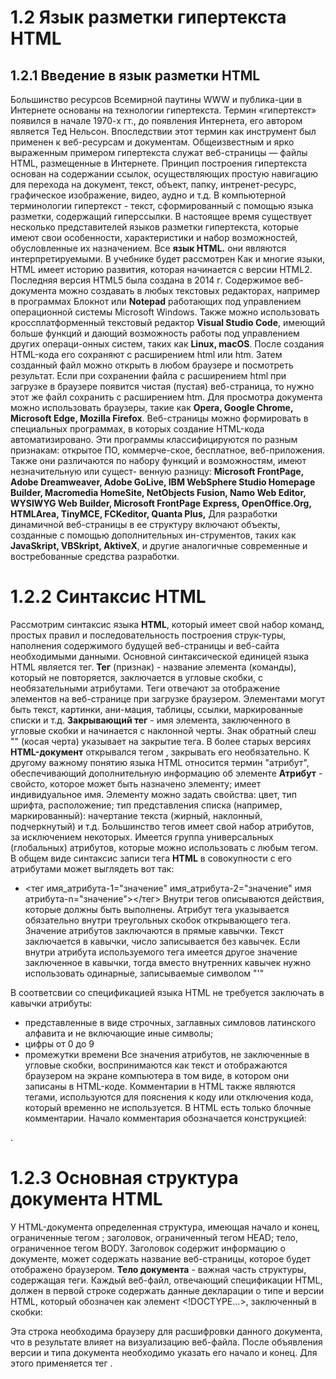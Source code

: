 # 1.2 Язык разметки гипертекста HTML

## 1.2.1 Введение в язык разметки HTML 

Большинство ресурсов Всемирной паутины WWW и публика-ции в Интернете основаны на технологии гипертекста. Термин «гипертекст» появился в начале 1970-х гт., до появления Интернета, его автором является Тед Нельсон. Впоследствии этот термин как инструмент был применен к веб-ресурсам и документам. Общеизвестным и ярко выраженным примером гипертекста служат веб-страницы — файлы HTML, размещенные в Интернете. Принцип построения гипертекста основан на содержании ссылок, осуществляющих простую навигацию для перехода на документ, текст, объект, папку, интренет-ресурс, графическое изображение, видео, аудно и т.д.
В компьютерной терминологии гипертекст - текст, сформированный с помощью языка разметки, содержащий гиперссылки.
В настоящее время существует несколько представителей языков разметки гипертекста, которые имеют свои особенности, характеристики и набор возможностей, обусловленные их назначением. Все **язык HTML.**
они являются интерпретируемыми. В учебнике будет рассмотрен Как и многие языки, HTML имеет историю развития, которая начинается с версии HTML2. Последняя версия HTML5 была создана в 2014 г.
Содержимое веб-документа можно создавать в любых текстовых редакторах, например в программах Блокнот или **Notepad** работающих под управлением операционной системы Microsoft
Windows. Также можно использовать кроссплатформенный текстовый редактор **Visual Studio Code**, имеющий больше функций и дающий возможность работы под управлением других операци-онных систем, таких как **Linux, macOS**.
После создания HTML-кода его сохраняют с расширением html или htm. Затем созданный файл можно открыть в любом браузере и посмотреть результат. Если при сохранении файла с расширением html при загрузке в браузере появится чистая (пустая) веб-страница, то нужно этот же файл сохранить с расширением htm.
Для просмотра документа можно использовать браузеры, такие как
**Opera, Google Chrome, Microsoft Edge, Mozilla Firefox**.
Веб-страницы можно формировать в специальных программах, в которых создание HTML-кода автоматизировано. Эти программы классифицируются по разным признакам: открытое ПО, коммерче-ское, бесплатное, веб-приложения. Также они различаются по набору функций и возможностям, имеют незначительную или сущест-
венную разницу: **Microsoft FrontPage, Adobe Dreamweaver,
Adobe GoLive, IBM WebSphere Studio Homepage Builder, Macromedia HomeSite, NetObjects Fusion, Namo Web Editor, WYSIWYG Web Builder, Microsoft FrontPage Express, OpenOffice.Org, HTMLArea, TinyMCE, FCKeditor, Quanta Plus,**
Для разработки динамичной веб-страницы в ее структуру включают объекты, созданные с помощью дополнительных ин-струментов, таких как **JavaSkript, VBSkript, AktiveX**, и другие аналогичные современные и востребованные средства разработки.


# 1.2.2 Синтаксис HTML
Рассмотрим синтаксис языка **HTML**, который имеет свой набор команд, простых правил и последовательность построения струк-туры, наполнения содержимого будущей веб-страницы и веб-сайта необходимыми данными.
Основной синтаксической единицей языка HTML является тег.
**Тег** (признак) - название элемента (команды), который не повторяется, заключается в угловые скобки, с необязательными атрибутами.
Теги отвечают за отображение элементов на веб-странице при загрузке браузером. Элементами могут быть текст, картинки, ани-мация, таблицы, ссылки, маркированные списки и т.д.
**Закрывающий тег** - имя элемента, заключенного в угловые скобки и начинается с наклонной черты.
Знак обратный слеш "\" (косая черта) указывает на закрытие тега. В более старых версиях **HTML-документ** открывался тегом <HTML>, закрывать его необязательно.
К другому важному понятию языка HTML относится термин "атрибут", обеспечивающий дополнительную информацию об элементе
**Атрибут** - свойсто, которое может быть назначено элементу; имеет индивидуальное имя.
Элементу можно задать свойства: цвет, тип шрифта, расположение; тип представления списка (например, маркированный): начертание текста (жирный, наклонный, подчеркнутый) и т.д.
Большинство тегов имеет свой набор атрибутов, за исключением некоторых. Имеется группа универсальных (глобальных) атрибутов, которые можно использовать с любым тегом.\
В общем виде синтаксис записи тега **HTML** в совокупности с его атрибутами может выглядеть вот так:
- <тег имя_атрибута-1="значение" имя_атрибута-2="значение" имя атрибута-n="значение"></тег>
Внутри тегов описываются действия, которые должны быть выполнены.
Атрибут тега указывается обязательно внутри треугольных скобок открывающего тега. Значение атрибутов заключаются в прямые кавычки. Текст заключается в кавычки, число записывается без кавычек. Если внутри атрибута используемого тега имеется другое значение заключенное в кавычки, тогда вместо внутренних кавычек нужно использовать одинарные, записываемые символом "'"

В соответсвии со спецификацией языка HTML не требуется заключать в кавычки атрибуты:
- представленные в виде строчных, заглавных симловов латинского алфавита и не включающие иные символы;
- цифры от 0 до 9 
- промежутки времени
Все значения атрибутов, не заключенные в угловые скобки, воспринимаются как текст и отображаются браузером на экране компьютера в том виде, в котором они записаны в HTML-коде.
Комментарии в HTML также являются тегами, используются для пояснения к коду или отключения кода, который временно не используется. В HTML есть только блочные комментарии. Начало комментария обозначается конструкцией:
<!--, текст -->.


# 1.2.3 Основная структура документа HTML
У HTML-документа определенная структура, имеющая начало и конец, ограниченные тегом <HTML>; заголовок, ограниченный тегом HEAD; тело, ограниченное тегом BODY.
Заголовок содержит информацию о документе, может содержать название веб-страницы, которое будет отображено браузером.
**Тело документа** - важная часть структуры, содержащая теги.
Каждый веб-файл, отвечающий спецификации HTML, должен в первой строке содержать данные декларации о типе и версии HTML, который обозначен как элемент <!DOCTYPE...>, заключенный в скобки:

<!DOCTYPE Элемент верхнего уровня Публичность "Регистрация//Организация//Тип Имя//Язык" "URL">
Эта строка необходима браузеру для расшифровки данного документа, что в результате влияет на визуализацию веб-файла.
После объявления версии и типа документа необходимо указать его начало и конец. Для этого применяется тег <HTML>.